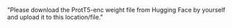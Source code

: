 "Please download the ProtT5-enc weight file from Hugging Face by yourself and upload it to this location/file."
